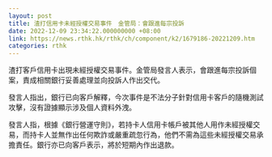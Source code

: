 ```yaml
---
layout: post
title: 渣打信用卡未經授權交易事件　金管局：會跟進每宗投訴
date: 2022-12-09 23:34:22.000000000 +08:00
link: https://news.rthk.hk/rthk/ch/component/k2/1679186-20221209.htm
categories: rthk
---
```


渣打客戶信用卡出現未經授權交易事件。金管局發言人表示，會跟進每宗投訴個案，責成相關銀行妥善處理並向投訴人作出交代。

發言人指出，銀行已向客戶解釋，今次事件是不法分子針對信用卡客戶的隨機測試攻擊，沒有證據顯示涉及個人資料外洩。

發言人指，根據《銀行營運守則》，若持卡人信用卡帳戶被其他人用作未經授權交易，而持卡人並無作出任何欺詐或嚴重疏忽行為，他們不需為這些未經授權交易承擔責任。銀行亦已向客戶表示，將於短期內作出退款。
